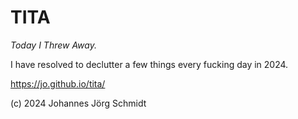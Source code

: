 # TITA
_Today I Threw Away._

I have resolved to declutter a few things every fucking day in 2024.
 
https://jo.github.io/tita/

(c) 2024 Johannes Jörg Schmidt
